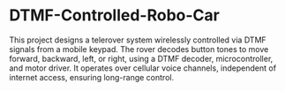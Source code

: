 # DTMF-Controlled-Robo-Car
This project designs a telerover system wirelessly controlled via DTMF signals from a mobile keypad. The rover decodes button tones to move forward, backward, left, or right, using a DTMF decoder, microcontroller, and motor driver. It operates over cellular voice channels, independent of internet access, ensuring long-range control.
